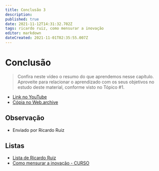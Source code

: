 ```yaml
---
title: Conclusão 3
description: 
published: true
date: 2021-11-12T14:31:32.702Z
tags: ricardo ruiz, como mensurar a inovação
editor: markdown
dateCreated: 2021-11-01T02:35:55.007Z
---
```


# Conclusão
> Confira neste vídeo o resumo do que aprendemos nesse capítulo. Aproveite para relacionar o aprendizado com os seus objetivos no estudo deste material, conforme visto no Tópico #1.
- [Link no YouTube](https://www.youtube.com/watch?v=CiTASGZWlVs&t=6s)
- [Cópia no Web.archive](https://web.archive.org/web/20211019022011/https://www.youtube.com/watch?v=CiTASGZWlVs&t=6s)
## Observação
- Enviado por Ricardo Ruiz

## Listas

- [Lista de Ricardo Ruiz](/listas/ricardo-ruiz)
- [Como mensurar a inovação - CURSO](/recursos/como-mensurar-a-inovacao-curso)